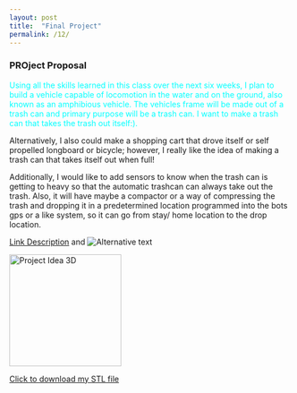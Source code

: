 ```yaml
---
layout: post
title:  "Final Project"
permalink: /12/
---
```


### PROject Proposal

<p style="color:aqua;"> Using all the skills learned in this class over the next six weeks, I plan to build a vehicle capable of locomotion in the water and on the ground, also known as an amphibious vehicle. The vehicles frame will be made out of a trash can and primary purpose will be a trash can. I want to make a trash can that takes the trash out itself:). 

Alternatively, I also could make a shopping cart that drove itself or self propelled longboard or bicycle; however, I really like the idea of making a trash can that takes itself out when full!

Additionally, I would like to add sensors to know when the trash can is getting to heavy so that the automatic trashcan can always take out the trash. Also, it will have  maybe a compactor or a way of compressing the trash and dropping it in a predetermined location programmed into the bots gps or a like system, so it can go from stay/ home location to the drop location.</p>


<!-- You can include comments that will not be translated to HTML -->

<!-- You can include links and images in the following format: -->

[Link Description](url) and ![Alternative text](motor.jpg)


<!-- Or, you can also directly include HTML, for example to make a split image -->


<img src="automatic trash can.glb" alt="Project Idea 3D" style="height: 200px; max-width: 48%">

<!-- You can also use HTML tags to include a video -->


<!-- Or to add a download link to any (reasonably small) file in your permalink directory -->

<a href='cube.stl' download>Click to download my STL file</a>

